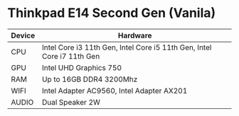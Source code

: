 # Thinkpad E14 Second Gen (Vanila)

| Device        | Hardware                                                                  |
|---------------|---------------------------------------------------------------------------|
| CPU           | Intel Core i3 11th Gen, Intel Core i5 11th Gen, Intel Core i7 11th Gen    |
| GPU           | Intel UHD Graphics 750                                                    |
| RAM           | Up to 16GB DDR4 3200Mhz                                                   |
| WIFI          | Intel Adapter AC9560, Intel Adapter AX201                                 |
| AUDIO         | Dual Speaker 2W                                                           |
